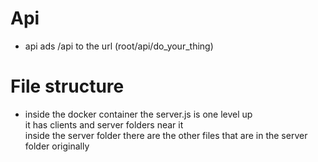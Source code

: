 # Api
- api ads /api to the url (root/api/do_your_thing)

# File structure
- inside the docker container the server.js is one level up \
    it has clients and server folders near it \
    inside the server folder there are the other files that are in the server folder originally